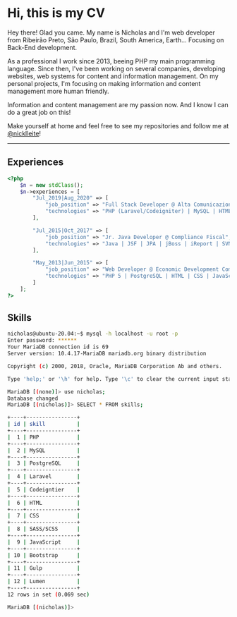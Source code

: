 # Hi, this is my CV

Hey there! Glad you came. My name is Nicholas and I'm web developer from Ribeirão
Preto, São Paulo, Brazil, South America, Earth... Focusing on Back-End
development.

As a professional I work since 2013, beeing
PHP my main programming language. Since then, I've been working on several
companies, developing websites, web systems for content and information
management. On my personal projects, I'm focusing on making information and
content management more human friendly.

Information and content management are my passion now. And I know I can do a
great job on this!

Make yourself at home and feel free to see my repositories and follow me at [@nicklleite](https://twitter.com/nicklleite "Twitter / nicklleite")!

---

## Experiences

```php
<?php
    $n = new stdClass();
    $n->experiences = [
        "Jul_2019|Aug_2020" => [
            "job_position" => "Full Stack Developer @ Alta Comunicazione",
            "technologies" => "PHP (Laravel/Codeigniter) | MySQL | HTML | CSS | JavaScript | jQuery | Bootstrap | Gulp | Git | Bitbucket"
        ],

        "Jul_2015|Oct_2017" => [
            "job_position" => "Jr. Java Developer @ Compliance Fiscal",
            "technologies" => "Java | JSF | JPA | jBoss | iReport | SVN"
        ],

        "May_2013|Jun_2015" => [
            "job_position" => "Web Developer @ Economic Development Company of Ribeirao Preto",
            "technologies" => "PHP 5 | PostgreSQL | HTML | CSS | JavaScript | jQuery | Bootstrap | Java | JSF | JPA | SVN"
        ]
    ];
?>
```

## Skills

```bash
nicholas@ubuntu-20.04:~$ mysql -h localhost -u root -p
Enter password: ******
Your MariaDB connection id is 69
Server version: 10.4.17-MariaDB mariadb.org binary distribution

Copyright (c) 2000, 2018, Oracle, MariaDB Corporation Ab and others.

Type 'help;' or '\h' for help. Type '\c' to clear the current input statement.

MariaDB [(none)]> use nicholas;
Database changed
MariaDB [(nicholas)]> SELECT * FROM skills;

+----+----------------+
| id | skill          |
+----+----------------+
|  1 | PHP            |
+----+----------------+
|  2 | MySQL          |
+----+----------------+
|  3 | PostgreSQL     |
+----+----------------+
|  4 | Laravel        |
+----+----------------+
|  5 | Codeigntier    |
+----+----------------+
|  6 | HTML           |
+----+----------------+
|  7 | CSS            |
+----+----------------+
|  8 | SASS/SCSS      |
+----+----------------+
|  9 | JavaScript     |
+----+----------------+
| 10 | Bootstrap      |
+----+----------------+
| 11 | Gulp           |
+----+----------------+
| 12 | Lumen          |
+----+----------------+
12 rows in set (0.069 sec)

MariaDB [(nicholas)]>
```